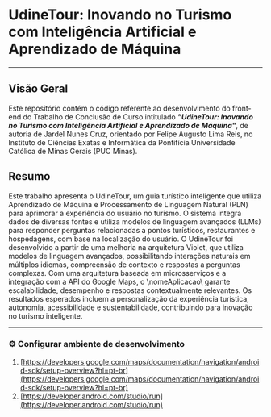 # UdineTour: Inovando no Turismo com Inteligência Artificial e Aprendizado de Máquina

---

## Visão Geral
Este repositório contém o código referente ao desenvolvimento do front-end do Trabalho de Conclusão de Curso intitulado _**"UdineTour: Inovando no Turismo com Inteligência Artificial e Aprendizado de Máquina"**_, de autoria de Jardel Nunes Cruz, orientado por Felipe Augusto Lima Reis, no Instituto de Ciências Exatas e Informática da Pontifícia Universidade Católica de Minas Gerais (PUC Minas).
## Resumo
Este trabalho apresenta o UdineTour, um guia turístico inteligente que utiliza Aprendizado de Máquina e Processamento de Linguagem Natural (PLN) para aprimorar a experiência do usuário no turismo. O sistema integra dados de diversas fontes e utiliza modelos de linguagem avançados (LLMs) para responder perguntas relacionadas a pontos turísticos, restaurantes e hospedagens, com base na localização do usuário.
O UdineTour foi desenvolvido a partir de uma melhoria na arquitetura Violet, que utiliza modelos de linguagem avançados, possibilitando interações naturais em múltiplos idiomas, compreensão de contexto e respostas a perguntas complexas. Com uma arquitetura baseada em microsserviços e a integração com a API do Google Maps, o \nomeAplicacao\ garante escalabilidade, desempenho e  respostas contextualmente relevantes. Os resultados esperados incluem a personalização da experiência turística, autonomia, acessibilidade e sustentabilidade, contribuindo para inovação no turismo inteligente.

--------------------------------------------------------------------------------
### ⚙ Configurar ambiente de desenvolvimento
1. [https://developers.google.com/maps/documentation/navigation/android-sdk/setup-overview?hl=pt-br](https://developers.google.com/maps/documentation/navigation/android-sdk/setup-overview?hl=pt-br)
2. [https://developer.android.com/studio/run](https://developer.android.com/studio/run)